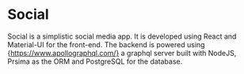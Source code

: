 # Social

Social is a simplistic social media app. It is developed using React and Material-UI for the front-end. The backend is powered using {https://www.apollographql.com/} a graphql server built with NodeJS, Prsima as the ORM and PostgreSQL for the database.
